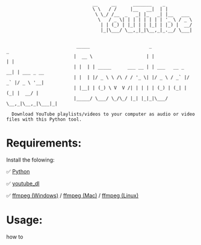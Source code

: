 ```
                                __     __      _______    _          
                                \ \   / /     |__   __|  | |         
                                 \ \_/ /__  _   _| |_   _| |__   ___ 
                                  \   / _ \| | | | | | | | '_ \ / _ \
                                   | | (_) | |_| | | |_| | |_) |  __/
                                   |_|\___/ \__,_|_|\__,_|_.__/ \___|


                          _____                      _                 _           
                         |  __ \                    | |               | |          
                         | |  | | _____      ___ __ | | ___   __ _  __| | ___ _ __ 
                         | |  | |/ _ \ \ /\ / / '_ \| |/ _ \ / _` |/ _` |/ _ \ '__|
                         | |__| | (_) \ V  V /| | | | | (_) | (_| | (_| |  __/ |   
                         |_____/ \___/ \_/\_/ |_| |_|_|\___/ \__,_|\__,_|\___|_|   

```
      Download YouTube playlists/videos to your computer as audio or video files with this Python tool.

# Requirements:

Install the folowing:

 :white_check_mark: [Python](https://realpython.com/installing-python/)
 
 :white_check_mark: [youtube_dl](https://github.com/ytdl-org/youtube-dl/blob/master/README.md#readme)
 
 :white_check_mark: [ffmpeg (Windows)](https://m.wikihow.com/Install-FFmpeg-on-Windows) /                                                                                                                                                      [ffmpeg (Mac)](http://jollejolles.com/install-ffmpeg-on-mac-os-x/) / [ffmpeg (Linux)](https://www.ostechnix.com/install-ffmpeg-linux/)
       
# Usage:
how to

